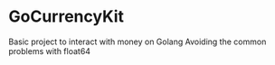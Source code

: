 # GoCurrencyKit
Basic project to interact with money on Golang Avoiding the common problems with float64
